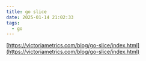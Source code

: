 ```yaml
---
title: go slice
date: 2025-01-14 21:02:33
tags:
  - go
---
```


[https://victoriametrics.com/blog/go-slice/index.html](https://victoriametrics.com/blog/go-slice/index.html)
